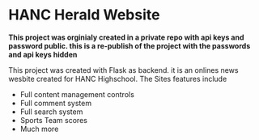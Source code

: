 # HANC Herald Website

**This project was orginialy created in a private repo with api keys and password public. this is a re-publish of the project with the passwords and api keys hidden**

This project was created with Flask as backend. it is an onlines news wesbite created for HANC Highschool. The Sites features include


- Full content management controls
- Full comment system
- Full search system
- Sports Team scores
- Much more